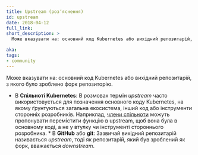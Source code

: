 ```yaml
---
title: Upstream (розʼяснення)
id: upstream
date: 2018-04-12
full_link: 
short_description: >
  Може вказувати на: основний код Kubernetes або вихідний репозитарій, з якого було зроблено форк репозиторію.

aka: 
tags:
- community
---
```


Може вказувати на: основний код Kubernetes або вихідний репозитарій, з якого було зроблено форк репозиторію.

<!--more-->

* В **Спільноті Kubernetes**: В розмовах термін *upstream* часто використовується для позначення основного коду Kubernetes, на якому ґрунтуються загальна екосистема, інший код або інструменти сторонніх розробників. Наприклад, [члени спільноти](#term-member) можуть пропонувати перемістити функцію в upstream, щоб вона була в основному коді, а не у втулку чи інструменті стороннього розробника. * В **GitHub** або **git**: Зазвичай вихідний репозитарій називається *upstream*, тоді як репозитарій, який був зроблений як форк, вважається *downstream*.

